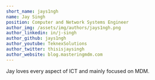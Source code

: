 ```yaml
---
short_name: jays1ngh
name: Jay Singh
position: Computer and Network Systems Engineer
author_img: /assets/img/authors/jays1ngh.png
author_linkedin: in/j-singh
author_github: jays1ngh
author_youtube: TeknexSolutions
author_twitter: thisisjaysingh
author_website: blog.masteringmdm.com
---
```

Jay loves every aspect of ICT and mainly focused on MDM.